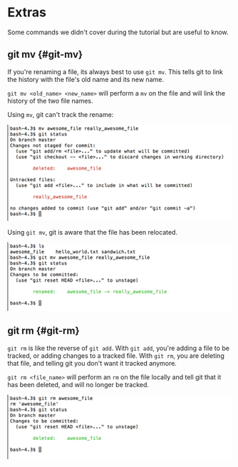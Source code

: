 # Extras

Some commands we didn't cover during the tutorial but are useful to know.

## git mv {#git-mv}

If you're renaming a file, its always best to use `git mv`.  This tells git to link the history with the file's old name and its new name.

`git mv <old_name> <new_name>` will perform a `mv` on the file and will link the history of the two file names.

Using `mv`, git can't track the rename:

![mv file](./images/mv-file.png)

Using `git mv`, git is aware that the file has been relocated.

![git mv](./images/git-mv.png)

## git rm {#git-rm}

`git rm` is like the reverse of `git add`.  With `git add`, you're adding a file to be tracked, or adding changes to a tracked file.  With `git rm`, you are deleting that file, and telling git you don't want it tracked anymore.

`git rm <file_name>` will perform an `rm` on the file locally and tell git that it has been deleted, and will no longer be tracked.

![git rm](./images/git-rm.png)

